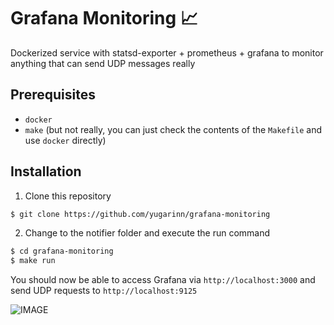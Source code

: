# Grafana Monitoring 📈
Dockerized service with statsd-exporter + prometheus + grafana to monitor anything that can send UDP messages really

## Prerequisites
- `docker`
- `make` (but not really, you can just check the contents of the `Makefile` and use `docker` directly)

## Installation
1. Clone this repository
``` bash
$ git clone https://github.com/yugarinn/grafana-monitoring
```

2. Change to the notifier folder and execute the run command
``` bash
$ cd grafana-monitoring
$ make run
```

You should now be able to access Grafana via `http://localhost:3000` and send UDP requests to `http://localhost:9125`

![IMAGE](https://imgs.xkcd.com/comics/network.png)
